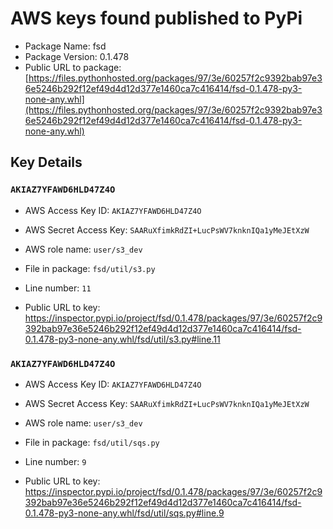 # AWS keys found published to PyPi

* Package Name: fsd
* Package Version: 0.1.478
* Public URL to package: [https://files.pythonhosted.org/packages/97/3e/60257f2c9392bab97e36e5246b292f12ef49d4d12d377e1460ca7c416414/fsd-0.1.478-py3-none-any.whl](https://files.pythonhosted.org/packages/97/3e/60257f2c9392bab97e36e5246b292f12ef49d4d12d377e1460ca7c416414/fsd-0.1.478-py3-none-any.whl)

## Key Details

### `AKIAZ7YFAWD6HLD47Z4O`

* AWS Access Key ID: `AKIAZ7YFAWD6HLD47Z4O`
* AWS Secret Access Key: `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` 
* AWS role name: `user/s3_dev`
* File in package: `fsd/util/s3.py`
* Line number: `11`

* Public URL to key: https://inspector.pypi.io/project/fsd/0.1.478/packages/97/3e/60257f2c9392bab97e36e5246b292f12ef49d4d12d377e1460ca7c416414/fsd-0.1.478-py3-none-any.whl/fsd/util/s3.py#line.11



### `AKIAZ7YFAWD6HLD47Z4O`

* AWS Access Key ID: `AKIAZ7YFAWD6HLD47Z4O`
* AWS Secret Access Key: `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` 
* AWS role name: `user/s3_dev`
* File in package: `fsd/util/sqs.py`
* Line number: `9`

* Public URL to key: https://inspector.pypi.io/project/fsd/0.1.478/packages/97/3e/60257f2c9392bab97e36e5246b292f12ef49d4d12d377e1460ca7c416414/fsd-0.1.478-py3-none-any.whl/fsd/util/sqs.py#line.9


